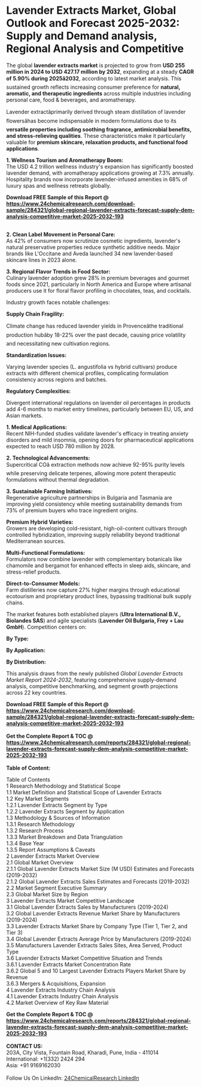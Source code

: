 <h1>Lavender Extracts Market, Global Outlook and Forecast 2025-2032: Supply and Demand analysis, Regional Analysis and Competitive</h1><p>The global <strong>lavender extracts market</strong> is projected to grow from <strong>USD 255 million in 2024 to USD 427.17 million by 2032</strong>, expanding at a steady <strong>CAGR of 5.90% during 2025â2032</strong>, according to latest market analysis. This sustained growth reflects increasing consumer preference for <strong>natural, aromatic, and therapeutic ingredients</strong> across multiple industries including personal care, food &amp; beverages, and aromatherapy.</p><p>Lavender extractâprimarily derived through steam distillation of lavender flowersâhas become indispensable in modern formulations due to its <strong>versatile properties including soothing fragrance, antimicrobial benefits, and stress-relieving qualities</strong>. These characteristics make it particularly valuable for <strong>premium skincare, relaxation products, and functional food applications</strong>.</p><p><strong>1. Wellness Tourism and Aromatherapy Boom:</strong><br>
The USD 4.2 trillion wellness industry's expansion has significantly boosted lavender demand, with aromatherapy applications growing at 7.3% annually. Hospitality brands now incorporate lavender-infused amenities in 68% of luxury spas and wellness retreats globally.</p><div><b>Download FREE Sample of this Report @ 
            <a href="https://www.24chemicalresearch.com/download-sample/284321/global-regional-lavender-extracts-forecast-supply-dem-analysis-competitive-market-2025-2032-193">
            https://www.24chemicalresearch.com/download-sample/284321/global-regional-lavender-extracts-forecast-supply-dem-analysis-competitive-market-2025-2032-193</a></b></div><br><p><strong>2. Clean Label Movement in Personal Care:</strong><br>
As 42% of consumers now scrutinize cosmetic ingredients, lavender's natural preservative properties reduce synthetic additive needs. Major brands like L'Occitane and Aveda launched 34 new lavender-based skincare lines in 2023 alone.</p><p><strong>3. Regional Flavor Trends in Food Sector:</strong><br>
Culinary lavender adoption grew 28% in premium beverages and gourmet foods since 2021, particularly in North America and Europe where artisanal producers use it for floral flavor profiling in chocolates, teas, and cocktails.</p><p>Industry growth faces notable challenges:</p><p><strong>Supply Chain Fragility:</strong></p><p>Climate change has reduced lavender yields in Provenceâthe traditional production hubâby 18-22% over the past decade, causing price volatility and necessitating new cultivation regions.</p><p><strong>Standardization Issues:</strong></p><p>Varying lavender species (L. angustifolia vs hybrid cultivars) produce extracts with different chemical profiles, complicating formulation consistency across regions and batches.</p><p><strong>Regulatory Complexities:</strong></p><p>Divergent international regulations on lavender oil percentages in products add 4-6 months to market entry timelines, particularly between EU, US, and Asian markets.</p><p><strong>1. Medical Applications:</strong><br>
Recent NIH-funded studies validate lavender's efficacy in treating anxiety disorders and mild insomnia, opening doors for pharmaceutical applications expected to reach USD 780 million by 2028.</p><p><strong>2. Technological Advancements:</strong><br>
Supercritical COâ extraction methods now achieve 92-95% purity levels while preserving delicate terpenes, allowing more potent therapeutic formulations without thermal degradation.</p><p><strong>3. Sustainable Farming Initiatives:</strong><br>
Regenerative agriculture partnerships in Bulgaria and Tasmania are improving yield consistency while meeting sustainability demands from 73% of premium buyers who trace ingredient origins.</p><p><strong>Premium Hybrid Varieties:</strong><br>
    Growers are developing cold-resistant, high-oil-content cultivars through controlled hybridization, improving supply reliability beyond traditional Mediterranean sources.</p><p><strong>Multi-Functional Formulations:</strong><br>
    Formulators now combine lavender with complementary botanicals like chamomile and bergamot for enhanced effects in sleep aids, skincare, and stress-relief products.</p><p><strong>Direct-to-Consumer Models:</strong><br>
    Farm distilleries now capture 27% higher margins through educational ecotourism and proprietary product lines, bypassing traditional bulk supply chains.</p><p>The market features both established players (<strong>Ultra International B.V., Biolandes SAS</strong>) and agile specialists (<strong>Lavender Oil Bulgaria, Frey + Lau GmbH</strong>). Competition centers on:</p><p><strong>By Type:</strong></p><p><strong>By Application:</strong></p><p><strong>By Distribution:</strong></p><p>This analysis draws from the newly published <em>Global Lavender Extracts Market Report 2024-2032</em>, featuring comprehensive supply-demand analysis, competitive benchmarking, and segment growth projections across 22 key countries.</p><div><b>Download FREE Sample of this Report @ 
            <a href="https://www.24chemicalresearch.com/download-sample/284321/global-regional-lavender-extracts-forecast-supply-dem-analysis-competitive-market-2025-2032-193">
            https://www.24chemicalresearch.com/download-sample/284321/global-regional-lavender-extracts-forecast-supply-dem-analysis-competitive-market-2025-2032-193</a></b></div><br><div><b>Get the Complete Report & TOC @ 
            <a href="https://www.24chemicalresearch.com/reports/284321/global-regional-lavender-extracts-forecast-supply-dem-analysis-competitive-market-2025-2032-193">
            https://www.24chemicalresearch.com/reports/284321/global-regional-lavender-extracts-forecast-supply-dem-analysis-competitive-market-2025-2032-193</a></b></div><br>
            <b>Table of Content:</b><p>Table of Contents<br />
1 Research Methodology and Statistical Scope<br />
1.1 Market Definition and Statistical Scope of Lavender Extracts<br />
1.2 Key Market Segments<br />
1.2.1 Lavender Extracts Segment by Type<br />
1.2.2 Lavender Extracts Segment by Application<br />
1.3 Methodology & Sources of Information<br />
1.3.1 Research Methodology<br />
1.3.2 Research Process<br />
1.3.3 Market Breakdown and Data Triangulation<br />
1.3.4 Base Year<br />
1.3.5 Report Assumptions & Caveats<br />
2 Lavender Extracts Market Overview<br />
2.1 Global Market Overview<br />
2.1.1 Global Lavender Extracts Market Size (M USD) Estimates and Forecasts (2019-2032)<br />
2.1.2 Global Lavender Extracts Sales Estimates and Forecasts (2019-2032)<br />
2.2 Market Segment Executive Summary<br />
2.3 Global Market Size by Region<br />
3 Lavender Extracts Market Competitive Landscape<br />
3.1 Global Lavender Extracts Sales by Manufacturers (2019-2024)<br />
3.2 Global Lavender Extracts Revenue Market Share by Manufacturers (2019-2024)<br />
3.3 Lavender Extracts Market Share by Company Type (Tier 1, Tier 2, and Tier 3)<br />
3.4 Global Lavender Extracts Average Price by Manufacturers (2019-2024)<br />
3.5 Manufacturers Lavender Extracts Sales Sites, Area Served, Product Type<br />
3.6 Lavender Extracts Market Competitive Situation and Trends<br />
3.6.1 Lavender Extracts Market Concentration Rate<br />
3.6.2 Global 5 and 10 Largest Lavender Extracts Players Market Share by Revenue<br />
3.6.3 Mergers & Acquisitions, Expansion<br />
4 Lavender Extracts Industry Chain Analysis<br />
4.1 Lavender Extracts Industry Chain Analysis<br />
4.2 Market Overview of Key Raw Material</p><div><b>Get the Complete Report & TOC @ 
            <a href="https://www.24chemicalresearch.com/reports/284321/global-regional-lavender-extracts-forecast-supply-dem-analysis-competitive-market-2025-2032-193">
            https://www.24chemicalresearch.com/reports/284321/global-regional-lavender-extracts-forecast-supply-dem-analysis-competitive-market-2025-2032-193</a></b></div><br><b>CONTACT US:</b><br>
            203A, City Vista, Fountain Road, Kharadi, Pune, India - 411014<br>
            International: +1(332) 2424 294<br>
            Asia: +91 9169162030 <br><br>
            Follow Us On LinkedIn: <a href="https://www.linkedin.com/company/24chemicalresearch/">24ChemicalResearch LinkedIn</a>